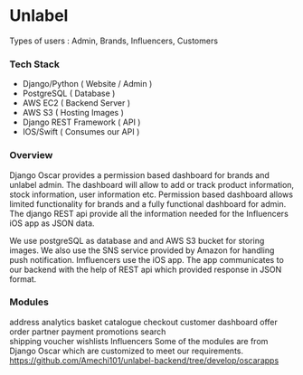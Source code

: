 # Unlabel

Types of users : Admin, Brands, Influencers, Customers

### Tech Stack
- Django/Python ( Website / Admin )
- PostgreSQL ( Database )
- AWS EC2 ( Backend Server )
- AWS S3 ( Hosting Images )
- Django REST Framework ( API )
- IOS/Swift ( Consumes our API )

### Overview
Django Oscar provides a permission based dashboard for brands and unlabel admin. The dashboard will allow to add or track
product information, stock information, user information etc. Permission based dashboard allows limited functionality 
for brands and a fully functional dashboard for admin. The django REST api provide all the information needed for the Influencers 
iOS app as JSON data.

We use postgreSQL as database and and AWS S3 bucket for storing images.
We also use the SNS service provided by Amazon for handling push notification.
Imfluencers use the iOS app. The app communicates to our backend with the help of REST api which provided response in JSON format.


### Modules
address	
analytics
basket
catalogue
checkout
customer
dashboard
offer
order
partner
payment
promotions
search	
shipping
voucher	
wishlists
Influencers
Some of the modules are from Django Oscar which are customized to meet our requirements.
https://github.com/Amechi101/unlabel-backend/tree/develop/oscarapps




